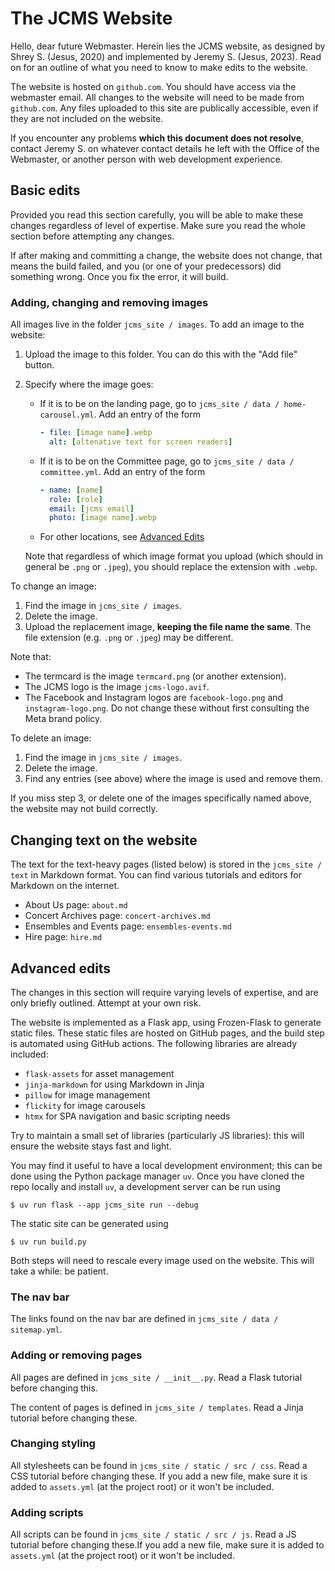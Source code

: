 # The JCMS Website

Hello, dear future Webmaster. Herein lies the JCMS website, as designed by Shrey S. (Jesus, 2020)
and implemented by Jeremy S. (Jesus, 2023). Read on for an outline of what you need to know to make
edits to the website.

The website is hosted on `github.com`. You should have access via the webmaster email. All changes
to the website will need to be made from `github.com`. Any files uploaded to this site are
publically accessible, even if they are not included on the website.

If you encounter any problems **which this document does not resolve**, contact Jeremy S. on 
whatever contact details he left with the Office of the Webmaster, or another person with web
development experience.

## Basic edits

Provided you read this section carefully, you will be able to make these changes regardless of
level of expertise. Make sure you read the whole section before attempting any changes.

If after making and committing a change, the website does not change, that means the build failed,
and you (or one of your predecessors) did something wrong. Once you fix the error, it will build.

### Adding, changing and removing images

All images live in the folder `jcms_site / images`. To add an image to the website:

1. Upload the image to this folder. You can do this with the "Add file" button.
2. Specify where the image goes:
   * If it is to be on the landing page, go to `jcms_site / data / home-carousel.yml`. Add an entry
     of the form
     ```yaml
     - file: [image name].webp
       alt: [altenative text for screen readers]
     ```
   * If it is to be on the Committee page, go to `jcms_site / data / committee.yml`. Add an entry
     of the form
     ```yaml
     - name: [name]
       role: [role]
       email: [jcms email]
       photo: [image name].webp
     ```
   * For other locations, see [Advanced Edits](#advanced-edits)
   
   Note that regardless of which image format you upload (which should in general be `.png` or
   `.jpeg`), you should replace the extension with `.webp`.

To change an image:

1. Find the image in `jcms_site / images`.
2. Delete the image.
3. Upload the replacement image, **keeping the file name the same**. The file extension (e.g.
   `.png` or `.jpeg`) may be different.

Note that:

* The termcard is the image `termcard.png` (or another extension).
* The JCMS logo is the image `jcms-logo.avif`.
* The Facebook and Instagram logos are `facebook-logo.png` and `instagram-logo.png`. Do not change
  these without first consulting the Meta brand policy.

To delete an image:

1. Find the image in `jcms_site / images`.
2. Delete the image.
3. Find any entries (see above) where the image is used and remove them.

If you miss step 3, or delete one of the images specifically named above, the website may not
build correctly.

## Changing text on the website

The text for the text-heavy pages (listed below) is stored in the `jcms_site / text` in Markdown format. You can find various tutorials and editors for Markdown on the internet.

* About Us page: `about.md`
* Concert Archives page: `concert-archives.md`
* Ensembles and Events page: `ensembles-events.md`
* Hire page: `hire.md`

## Advanced edits

The changes in this section will require varying levels of expertise, and are only briefly
outlined. Attempt at your own risk.

The website is implemented as a Flask app, using Frozen-Flask to generate static files. These
static files are hosted on GitHub pages, and the build step is automated using GitHub actions. The
following libraries are already included:

* `flask-assets` for asset management
* `jinja-markdown` for using Markdown in Jinja
* `pillow` for image management
* `flickity` for image carousels
* `htmx` for SPA navigation and basic scripting needs

Try to maintain a small set of libraries (particularly JS libraries): this will ensure the website
stays fast and light.

You may find it useful to have a local development environment; this can be done using the Python
package manager `uv`. Once you have cloned the repo locally and install `uv`, a development server
can be run using

```shell
$ uv run flask --app jcms_site run --debug
```

The static site can be generated using

```shell
$ uv run build.py
```

Both steps will need to rescale every image used on the website. This will take a while: be
patient.

### The nav bar

The links found on the nav bar are defined in `jcms_site / data / sitemap.yml`.

### Adding or removing pages

All pages are defined in `jcms_site / __init__.py`. Read a Flask tutorial before changing this.

The content of pages is defined in `jcms_site / templates`. Read a Jinja tutorial before changing
these.

### Changing styling

All stylesheets can be found in `jcms_site / static / src / css`. Read a CSS tutorial before
changing these. If you add a new file, make sure it is added to `assets.yml` (at the project root)
or it won't be included.

### Adding scripts

All scripts can be found in `jcms_site / static / src / js`. Read a JS tutorial before changing
these.If you add a new file, make sure it is added to `assets.yml` (at the project root) or it
won't be included.
